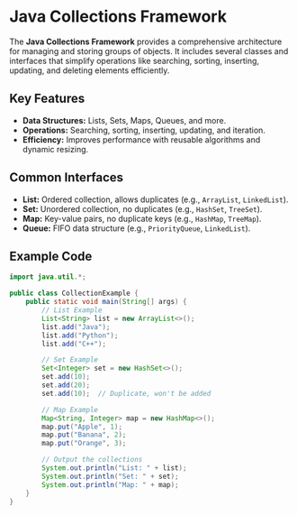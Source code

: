 # Java Collections Framework

The **Java Collections Framework** provides a comprehensive architecture for managing and storing groups of objects. It includes several classes and interfaces that simplify operations like searching, sorting, inserting, updating, and deleting elements efficiently.

## Key Features
- **Data Structures:** Lists, Sets, Maps, Queues, and more.
- **Operations:** Searching, sorting, inserting, updating, and iteration.
- **Efficiency:** Improves performance with reusable algorithms and dynamic resizing.

## Common Interfaces
- **List:** Ordered collection, allows duplicates (e.g., `ArrayList`, `LinkedList`).
- **Set:** Unordered collection, no duplicates (e.g., `HashSet`, `TreeSet`).
- **Map:** Key-value pairs, no duplicate keys (e.g., `HashMap`, `TreeMap`).
- **Queue:** FIFO data structure (e.g., `PriorityQueue`, `LinkedList`).

## Example Code

```java
import java.util.*;

public class CollectionExample {
    public static void main(String[] args) {
        // List Example
        List<String> list = new ArrayList<>();
        list.add("Java");
        list.add("Python");
        list.add("C++");

        // Set Example
        Set<Integer> set = new HashSet<>();
        set.add(10);
        set.add(20);
        set.add(10);  // Duplicate, won't be added

        // Map Example
        Map<String, Integer> map = new HashMap<>();
        map.put("Apple", 1);
        map.put("Banana", 2);
        map.put("Orange", 3);

        // Output the collections
        System.out.println("List: " + list);
        System.out.println("Set: " + set);
        System.out.println("Map: " + map);
    }
}
